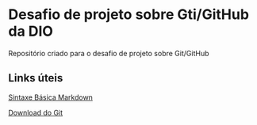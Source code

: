 # Desafio de projeto sobre Gti/GitHub da DIO
Repositório criado para o desafio de projeto sobre Git/GitHub

## Links úteis
[Sintaxe Básica Markdown](https://www.markdownguide.org/basic-syntax/)

[Download do Git](https://git-scm.com/downloads)
